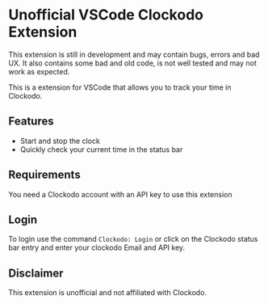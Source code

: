 # Unofficial VSCode Clockodo Extension

This extension is still in development and may contain bugs, errors and bad UX. It also contains some bad and old code, is not well tested and may not work as expected.

This is a extension for VSCode that allows you to track your time in Clockodo.

## Features

- Start and stop the clock
- Quickly check your current time in the status bar

## Requirements

You need a Clockodo account with an API key to use this extension

## Login

To login use the command `Clockodo: Login` or click on the Clockodo status bar entry and enter your clockodo Email and API key.

## Disclaimer

This extension is unofficial and not affiliated with Clockodo.
